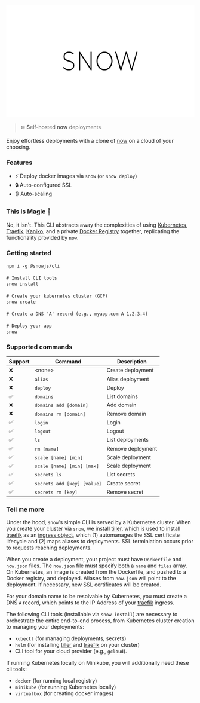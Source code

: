 <div align="center">
  <img height="300" src="./logo.svg">
</div>

> :snowflake: **S**elf-hosted **now** deployments 

Enjoy effortless deployments with a clone of [now][now] on a cloud of your choosing.

### Features
 - ⚡️ Deploy docker images via `snow` (or `snow deploy`)
 - 🔒 Auto-configured SSL
 - 🔃 Auto-scaling

### This is Magic 🔮

No, it isn't. This CLI abstracts away the complexities of using [Kubernetes], [Traefik], [Kaniko], and a private [Docker Registry] together, replicating the functionality provided by `now`.

### Getting started

```
npm i -g @snowjs/cli

# Install CLI tools
snow install

# Create your kubernetes cluster (GCP)
snow create

# Create a DNS 'A' record (e.g., myapp.com A 1.2.3.4)

# Deploy your app 
snow
```

### Supported commands

| Support            | Command                     | Description       |
|--------------------|-----------------------------|-------------------|
| :x:                | \<none\>                    | Create deployment |
| :x:                | `alias`                     | Alias deployment  |
| :x:                | `deploy`                    | Deploy            |
| :white_check_mark: | `domains`                   | List domains      |
| :x:                | `domains add [domain]`      | Add domain        |
| :x:                | `domains rm [domain]`       | Remove domain     |
| :white_check_mark: | `login`                     | Login             |
| :white_check_mark: | `logout`                    | Logout            |
| :white_check_mark: | `ls`                        | List deployments  |
| :white_check_mark: | `rm [name]`                 | Remove deployment |
| :white_check_mark: | `scale [name] [min]`        | Scale deployment  |
| :white_check_mark: | `scale [name] [min] [max]`  | Scale deployment  |
| :white_check_mark: | `secrets ls`                | List secrets      |
| :white_check_mark: | `secrets add [key] [value]` | Create secret     |
| :white_check_mark: | `secrets rm [key]`          | Remove secret     |

### Tell me more

Under the hood, `snow`'s simple CLI is served by a Kubernetes cluster. When you create your cluster via `snow`, we install [tiller][helm], which is used to install [traefik] as an [ingress object][ingress], which (1) automanages the SSL certificate lifecycle and (2) maps aliases to deployments. SSL terminiation occurs prior to requests reaching deployments.

When you create a deployment, your project must have `Dockerfile` and `now.json` files. The `now.json` file must specify both a `name` and  `files` array. On Kubernetes, an image is created from the Dockerfile, and pushed to a Docker registry, and deployed. Aliases from `now.json` will point to the deployment. If necessary, new SSL certificates will be created.

For your domain name to be resolvable by Kubernetes, you must create a DNS `A` record, which points to the IP Address of your [traefik] ingress.

The following CLI tools (installable via `snow install`) are necessary to orchestrate the entire end-to-end process, from Kubernetes cluster creation to managing your deployments:

- `kubectl` (for managing deployments, secrets)
- `helm` (for installing [tiller][helm] and [traefik] on your cluster)
- CLI tool for your cloud provider (e.g., `gcloud`).

If running Kubernetes locally on Minikube, you will additionally need these cli tools:

- `docker` (for running local registry)
- `minikube` (for running Kubernetes locally)
- `virtualbox` (for creating docker images)

[docker registry]: https://github.com/helm/charts/tree/master/stable/docker-registry
[now]: https://github.com/zeit/now-cli
[ingress]: https://kubernetes.io/docs/concepts/services-networking/ingress/
[kaniko]: https://github.com/GoogleContainerTools/kaniko
[kubernetes]: https://kubernetes.io/
[helm]: https://docs.helm.sh/
[docker]: https://www.docker.com/
[letsencrypt]: https://letsencrypt.org/
[minikube]: https://kubernetes.io/docs/setup/minikube/
[traefik]: https://traefik.io/